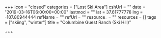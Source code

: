 +++
Icon = "closed"
categories = ["Lost Ski Area"]
cshUrl = ""
date = "2019-03-16T06:00:00+00:00"
lastmod = ""
lat = 37.61777778
lng = -107.80944444
refName = ""
refUrl = ""
resource_ = ""
resources = []
tags = ["skiing", "winter"]
title = "Columbine Guest Ranch (Ski Hill)"

+++
